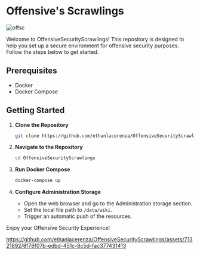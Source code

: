 # Offensive's Scrawlings 


![offsc](https://github.com/ethanlacerenza/OffensiveScrawlings/assets/71321892/e29d4aff-fb4c-4a65-9351-e81f2b83270d)

Welcome to OffensiveSecurityScrawlings! This repository is designed to help you set up a secure environment for offensive security purposes. Follow the steps below to get started.

## Prerequisites
- Docker
- Docker Compose

## Getting Started
1. **Clone the Repository**
    ```bash
    git clone https://github.com/ethanlacerenza/OffensiveSecurityScrawlings.git
    ```

2. **Navigate to the Repository**
    ```bash
    cd OffensiveSecurityScrawlings
    ```

3. **Run Docker Compose**
    ```bash
    docker-compose up
    ```

4. **Configure Administration Storage**
   - Open the web browser and go to the Administration storage section.
   - Set the local file path to `/data/wiki`.
   - Trigger an automatic push of the resources.

Enjoy your Offensive Security Experience!


https://github.com/ethanlacerenza/OffensiveSecurityScrawlings/assets/71321892/8f78f07b-edbd-451c-8c5d-fac377431413

